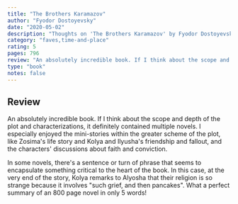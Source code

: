 ```yaml
---
title: "The Brothers Karamazov"
author: "Fyodor Dostoyevsky"
date: "2020-05-02"
description: "Thoughts on 'The Brothers Karamazov' by Fyodor Dostoyevsky."
category: "faves,time-and-place"
rating: 5
pages: 796
review: "An absolutely incredible book. If I think about the scope and depth of the plot and characterizations, it definitely contained multiple novels. I especially enjoyed the mini-stories within the greater scheme of the plot, like Zosima's life story and Kolya and Ilyusha's friendship and fallout, and the characters' discussions about faith and conviction.<br/><br/>In some novels, there's a sentence or turn of phrase that seems to encapsulate something critical to the heart of the book. In this case, at the very end of the story, Kolya remarks to Alyosha that their religion is so strange because it involves 'such grief, and then pancakes'. What a perfect summary of an 800 page novel in only 5 words!"
type: "book"
notes: false
---
```


## Review

An absolutely incredible book. If I think about the scope and depth of the plot and characterizations, it definitely contained multiple novels. I especially enjoyed the mini-stories within the greater scheme of the plot, like Zosima's life story and Kolya and Ilyusha's friendship and fallout, and the characters' discussions about faith and conviction.

In some novels, there's a sentence or turn of phrase that seems to encapsulate something critical to the heart of the book. In this case, at the very end of the story, Kolya remarks to Alyosha that their religion is so strange because it involves "such grief, and then pancakes". What a perfect summary of an 800 page novel in only 5 words!
